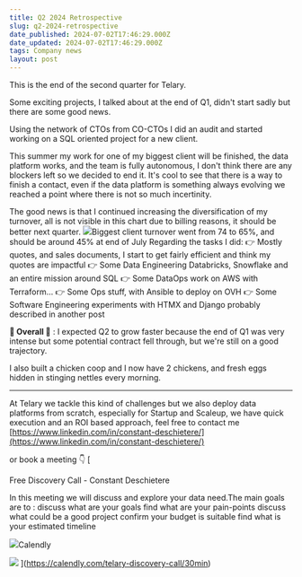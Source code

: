 ```yaml
---
title: Q2 2024 Retrospective
slug: q2-2024-retrospective
date_published: 2024-07-02T17:46:29.000Z
date_updated: 2024-07-02T17:46:29.000Z
tags: Company news
layout: post
---
```


This is the end of the second quarter for Telary.

Some exciting projects, I talked about at the end of Q1, didn't start sadly but there are some good news.

Using the network of CTOs from CO-CTOs I did an audit and started working on a SQL oriented project for a new client.

This summer my work for one of my biggest client will be finished, the data platform works, and the team is fully autonomous, I don't think there are any blockers left so we decided to end it. It's cool to see that there is a way to finish a contact, even if the data platform is something always evolving we reached a point where there is not so much incertinity.

The good news is that I continued increasing the diversification of my turnover, all is not visible in this chart due to billing reasons, it should be better next quarter.
![](__GHOST_URL__/content/images/2024/07/image-1.png)Biggest client turnover went from 74 to 65%, and should be around 45% at end of July
Regarding the tasks I did:
👉 Mostly quotes, and sales documents, I start to get fairly efficient and think my quotes are impactful
👉 Some Data Engineering Databricks, Snowflake and an entire mission around SQL
👉 Some DataOps work on AWS with Terraform…
👉 Some Ops stuff, with Ansible to deploy on OVH
👉 Some Software Engineering experiments with HTMX and Django probably described in another post

**🐓 Overall 🐓** : I expected Q2 to grow faster because the end of Q1 was very intense but some potential contract fell through, but we're still on a good trajectory.

I also built a chicken coop and I now have 2 chickens, and fresh eggs hidden in stinging nettles every morning.

---

At Telary we tackle this kind of challenges but we also deploy data platforms from scratch, especially for Startup and Scaleup, we have quick execution and an ROI based approach, feel free to contact me [https://www.linkedin.com/in/constant-deschietere/](https://www.linkedin.com/in/constant-deschietere/)

or book a meeting 👇
[

Free Discovery Call - Constant Deschietere

In this meeting we will discuss and explore your data need.The main goals are to : discuss what are your goals find what are your pain-points discuss what could be a good project confirm your budget is suitable find what is your estimated timeline

![](https://assets.calendly.com/assets/touch-icon-ipad-retina-260067382323ed52661bd79f4fa22edee49175d0d5b1cfc96cdc28eabbea159a.png)Calendly

![](https://assets.calendly.com/assets/booking/ogimage-453957c3679200e19fcc84e079b5e55cfb26ae5a3aa2504d75b5aedaaf37aa0c.png?source=opengraph)
](https://calendly.com/telary-discovery-call/30min)
